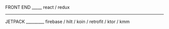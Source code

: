 FRONT END _____ react / redux

---

JETPACK _________ firebase / hilt / koin / retrofit / ktor / kmm


